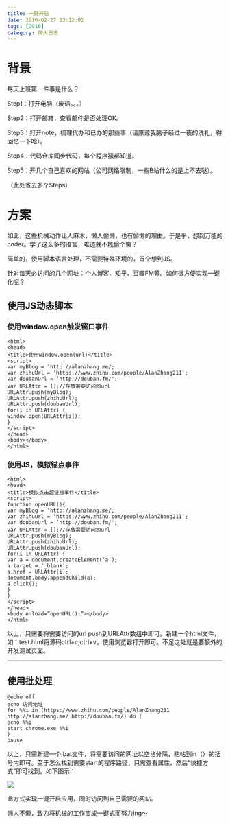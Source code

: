 ```yaml
---
title: 一键开启
date: 2016-02-27 13:12:02
tags: [2016]
category: 懒人日志
---
```

# 背景
每天上班第一件事是什么？

Step1：打开电脑（废话。。。）

Step2：打开邮箱，查看邮件是否处理OK。

Step3：打开note，梳理代办和已办的那些事（请原谅我脑子经过一夜的洗礼，得回忆一下哈）。

Step4：代码仓库同步代码，每个程序猿都知道。

Step5：开几个自己喜欢的网站（公司网络限制，一些B站什么的是上不去哒）。

（此处省去多个Steps）

<!----more-->

# 方案
如此，这些机械动作让人麻木，懒人偷懒，也有偷懒的理由。于是乎，想到万能的coder。学了这么多的语言，难道就不能偷个懒？


简单的，使用脚本语言处理，不需要特殊环境的，首个想到JS。

针对每天必访问的几个网址：个人博客、知乎、豆瓣FM等。如何很方便实现一键化呢？

## 使用JS动态脚本
### 使用window.open触发窗口事件
```
<html>
<head>
<title>使用window.open(url)</title>
<script>
var myBlog = ‘http://alanzhang.me/;
var zhihuUrl = ‘https://www.zhihu.com/people/AlanZhang211′;
var doubanUrl = ‘http://douban.fm/';
var URLAttr = [];//存放需要访问的url
URLAttr.push(myBlog);
URLAttr.push(zhihuUrl);
URLAttr.push(doubanUrl);
for(i in URLAttr) {
window.open(URLAttr[i]);
}
</script>
</head>
<body></body>
</html>
```
### 使用JS，模拟锚点事件
```
<html>
<head>
<title>模拟点击超链接事件</title>
<script>
function openURL(){
var myBlog = ‘http://alanzhang.me/;
var zhihuUrl = ‘https://www.zhihu.com/people/AlanZhang211′;
var doubanUrl = ‘http://douban.fm/';
var URLAttr = [];//存放需要访问的url
URLAttr.push(myBlog);
URLAttr.push(zhihuUrl);
URLAttr.push(doubanUrl);
for(i in URLAttr) {
var a = document.createElement(‘a’);
a.target = ‘_blank';
a.href = URLAttr[i];
document.body.appendChild(a);
a.click();
}
}
</script>
</head>
<body onload=”openURL();”></body>
</html>
```
以上，只需要将需要访问的url push到URLAttr数组中即可。新建一个html文件，如：test.html将源码ctrl+c,ctrl+v，使用浏览器打开即可。不足之处就是要额外的开发测试页面。

---
## 使用批处理
```
@echo off
echo 访问地址
for %%i in (https://www.zhihu.com/people/AlanZhang211 http://alanzhang.me/ http://douban.fm/) do (
echo %%i
start chrome.exe %%i
)
pause
```
以上，只需新建一个.bat文件，将需要访问的网址以空格分隔，粘帖到in（）的括号内即可。至于怎么找到需要start的程序路径，只需查看属性，然后“快捷方式”即可找到。如下图示：

![](http://of7369y0i.bkt.clouddn.com/2016/02/27%E6%8D%95%E8%8E%B7.JPG)

此方式实现一键开启应用，同时访问到自己需要的网站。

懒人不懒，致力将机械的工作变成一键式而努力ing～
